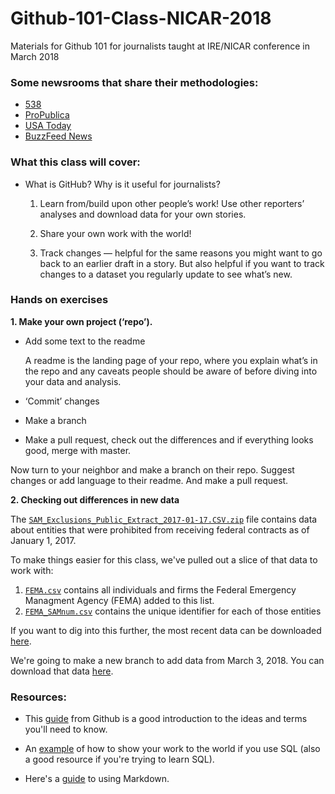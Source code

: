 # Github-101-Class-NICAR-2018
Materials for Github 101 for journalists taught at IRE/NICAR conference in March 2018

### Some newsrooms that share their methodologies:

* [538](https://github.com/fivethirtyeight/data)
* [ProPublica](https://github.com/propublica)
* [USA Today](https://github.com/USATODAY)
* [BuzzFeed News](https://github.com/BuzzFeedNews)

### What this class will cover: 

* What is GitHub? Why is it useful for journalists? 

  1. Learn from/build upon other people’s work! Use other reporters’ analyses and download data for your own stories.
  
  2. Share your own work with the world!
  
  3. Track changes — helpful for the same reasons you might want to go back to an earlier draft in a story. But also helpful if you want to track changes to a dataset you regularly update to see what’s new.

### Hands on exercises

**1. Make your own project (‘repo’).**

* Add some text to the readme

    A readme is the landing page of your repo, where you explain what’s in the repo and any caveats people should be aware      of before diving into your data and analysis.

* ‘Commit’ changes

* Make a branch

* Make a pull request, check out the differences and if everything looks good, merge with master.

Now turn to your neighbor and make a branch on their repo. Suggest changes or add language to their readme. And make a pull request.

**2. Checking out differences in new data**

  The [`SAM_Exclusions_Public_Extract_2017-01-17.CSV.zip`](SAM_Exclusions_Public_Extract_2017-01-17.CSV.zip) file contains data about entities that were prohibited from receiving federal contracts as of January 1, 2017. 

  To make things easier for this class, we've pulled out a slice of that data to work with:
  
  1) [`FEMA.csv`](FEMA.csv) contains all individuals and firms the Federal Emergency Managment Agency (FEMA) added to this list. 
  2) [`FEMA_SAMnum.csv`](FEMA_SAMnum.csv) contains the unique identifier for each of those entities
  
  If you want to dig into this further, the most recent data can be downloaded [here](https://catalog.data.gov/dataset/system-for-award-management-sam-exclusions-extract-data-package).
  
  We're going to make a new branch to add data from March 3, 2018. You can download that data [here](https://drive.google.com/drive/folders/1zNmfmNE6VVPOXklYtrO0_adb5GmWECnV?usp=sharing).

### Resources:

* This [guide](https://guides.github.com/activities/hello-world/) from Github is a good introduction to the ideas and terms you'll need to know.

* An [example](https://github.com/dannguyen/simplestuff-sqlite) of how to show your work to the world if you use SQL (also a good resource if you're trying to learn SQL).

* Here's a [guide](https://guides.github.com/features/mastering-markdown/) to using Markdown.

